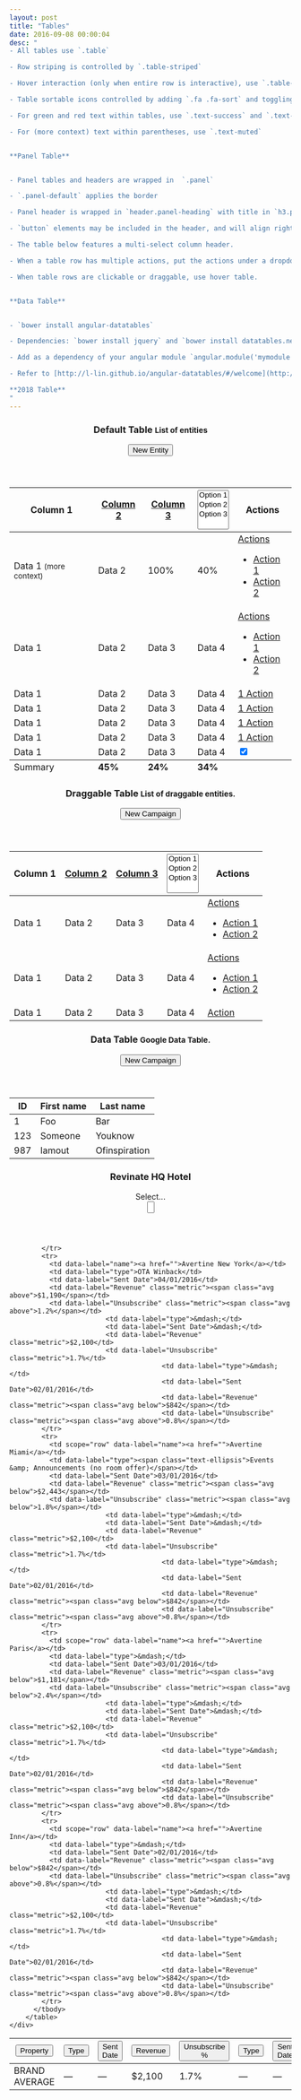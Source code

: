 ```yaml
---
layout: post
title: "Tables"
date: 2016-09-08 00:00:04
desc: "
- All tables use `.table`

- Row striping is controlled by `.table-striped`

- Hover interaction (only when entire row is interactive), use `.table-hover`

- Table sortable icons controlled by adding `.fa .fa-sort` and toggling `.fa-sort-asc` and `.fa-sort-desc`

- For green and red text within tables, use `.text-success` and `.text-danger` respectively

- For (more context) text within parentheses, use `.text-muted`


**Panel Table**


- Panel tables and headers are wrapped in  `.panel`

- `.panel-default` applies the border

- Panel header is wrapped in `header.panel-heading` with title in `h3.panel-title` and subtext in `small` tag

- `button` elements may be included in the header, and will align right by default

- The table below features a multi-select column header.

- When a table row has multiple actions, put the actions under a dropdown, otherwise just use a simple link. Refer to the 'Actions' column in the table below.

- When table rows are clickable or draggable, use hover table.


**Data Table**


- `bower install angular-datatables`

- Dependencies: `bower install jquery` and `bower install datatables.net`

- Add as a dependency of your angular module `angular.module('mymodule', ['datatables', 'datatables.bootstrap']);`

- Refer to [http://l-lin.github.io/angular-datatables/#/welcome](http://l-lin.github.io/angular-datatables/#/welcome) for instructions on configuration and extensions

**2018 Table**
"
---
```


<div class="panel panel-default">
  <header class="panel-heading">
    <h3 class="panel-title">Default Table
      <small>List of entities</small>
    </h3>
    <button class="btn btn-primary">New Entity</button>
  </header>
  <div class="panel-body panel-body-table">
    <table class="table table-striped">
      <thead>
        <tr>
          <th>Column 1
            <i data-toggle="tooltip" data-placement="bottom" title="Table header tooltip" class="fa fa-question-circle"></i>
          </th>
          <th>
            <a href="#">Column 2
              <i class="fa fa-sort fa-sort-asc"></i>
            </a>
          </th>
          <th>
            <a href="#">Column 3
              <i class="fa fa-sort fa-sort-desc"></i>
            </a>
          </th>
          <th>
            <select class="selectpicker" multiple title="Select Multiple">
              <option value="1">Option 1</option>
              <option value="2">Option 2</option>
              <option value="3">Option 3</option>
            </select>
          </th>
          <th>Actions</th>
        </tr>
      </thead>
      <tbody>
        <tr>
          <td>Data 1
            <small class="text-muted">(more context)</small>
          </td>
          <td>Data 2</td>
          <td>
            <span class="text-success">100%</span>
          </td>
          <td>
            <span class="text-danger">40%</span>
          </td>
          <td>
            <div class="dropdown">
              <a class="dropdown-toggle" data-toggle="dropdown" data-target="#" href="menu1">
                Actions
                <b class="caret"></b>
              </a>
              <ul class="dropdown-menu" id="menu1">
                <li>
                  <a href="#">Action 1</a>
                </li>
                <li>
                  <a href="#">Action 2</a>
                </li>
              </ul>
            </div>
          </td>
        </tr>
        <tr class="info border-top">
          <td>Data 1</td>
          <td>Data 2</td>
          <td>Data 3</td>
          <td>Data 4</td>
          <td>
            <div class="dropdown">
              <a class="dropdown-toggle" data-toggle="dropdown" data-target="#" href="menu2">
                Actions
                <b class="caret"></b>
              </a>
              <ul class="dropdown-menu" id="menu2">
                <li>
                  <a href="#">Action 1</a>
                </li>
                <li>
                  <a href="#">Action 2</a>
                </li>
              </ul>
            </div>
          </td>
        </tr>
        <tr class="success border-top">
          <td>Data 1</td>
          <td>Data 2</td>
          <td>Data 3</td>
          <td>Data 4</td>
          <td>
            <a href="#">1 Action</a>
          </td>
        </tr>
        <tr class="danger border-top">
          <td>Data 1</td>
          <td>Data 2</td>
          <td>Data 3</td>
          <td>Data 4</td>
          <td>
            <a href="#">1 Action</a>
          </td>
        </tr>
        <tr>
          <td>Data 1</td>
          <td>Data 2</td>
          <td>Data 3</td>
          <td>Data 4</td>
          <td>
            <a href="#">1 Action</a>
          </td>
        </tr>
        <tr class="warning border-top">
          <td>Data 1</td>
          <td>Data 2</td>
          <td>Data 3</td>
          <td>Data 4</td>
          <td>
            <a href="#">1 Action</a>
          </td>
        </tr>
        <tr>
          <td>Data 1
            <i data-toggle="tooltip" data-placement="bottom" title="Table body tooltip" class="fa fa-question-circle"></i>
          </td>
          <td>Data 2</td>
          <td>Data 3</td>
          <td>Data 4</td>
          <td>
            <div class="checkbox-rev-switch switch-xs">
              <input class="primary" data-rev-jq-switch="true" on="On" off="Off" checked="checked" type="checkbox" />
            </div>
          </td>
        </tr>
      </tbody>
      <tfoot>
        <tr>
          <td>Summary</td>
          <td>
            <strong>45%</strong>
          </td>
          <td>
            <strong>24%</strong>
          </td>
          <td>
            <strong>34%</strong>
          </td>
          <td></td>
        </tr>
      </tfoot>
    </table>
  </div>
</div>


<div class="panel panel-default">
  <header class="panel-heading">
    <h3 class="panel-title">Draggable Table
      <small>List of draggable entities.</small>
    </h3>
    <button class="btn btn-primary">New Campaign</button>
  </header>
  <div class="panel-body panel-body-table">
    <table class="table table-striped table-hover" id="sort">
      <thead>
        <tr>
          <th>Column 1</th>
          <th>
            <a href="#">Column 2
              <i class="fa fa-sort fa-sort-asc"></i>
            </a>
          </th>
          <th>
            <a href="#">Column 3
              <i class="fa fa-sort fa-sort-desc"></i>
            </a>
          </th>
          <th>
            <select class="selectpicker" multiple title="Select Multiple">
              <option value="1">Option 1</option>
              <option value="2">Option 2</option>
              <option value="3">Option 3</option>
            </select>
          </th>
          <th>Actions</th>
        </tr>
      </thead>
      <tbody>
        <tr draggable='true'>
          <td>Data 1</td>
          <td>Data 2</td>
          <td>Data 3</td>
          <td>Data 4</td>
          <td>
            <div class="dropdown">
              <a class="dropdown-toggle" data-toggle="dropdown" data-target="#" href="menu1">
                Actions
                <b class="caret"></b>
              </a>
              <ul class="dropdown-menu" id="menu1">
                <li>
                  <a href="#">Action 1</a>
                </li>
                <li>
                  <a href="#">Action 2</a>
                </li>
              </ul>
            </div>
          </td>
        </tr>
        <tr draggable='true'>
          <td>Data 1</td>
          <td>Data 2</td>
          <td>Data 3</td>
          <td>Data 4</td>
          <td>
            <div class="dropdown">
              <a class="dropdown-toggle" data-toggle="dropdown" data-target="#" href="menu2">
                Actions
                <b class="caret"></b>
              </a>
              <ul class="dropdown-menu" id="menu2">
                <li>
                  <a href="#">Action 1</a>
                </li>
                <li>
                  <a href="#">Action 2</a>
                </li>
              </ul>
            </div>
          </td>
        </tr>
        <tr draggable='true'>
          <td>Data 1</td>
          <td>Data 2</td>
          <td>Data 3</td>
          <td>Data 4</td>
          <td>
            <a href="#">Action</a>
          </td>
        </tr>
      </tbody>
    </table>
  </div>
</div>


<div class="panel panel-default">
  <header class="panel-heading">
    <h3 class="panel-title">Data Table
      <small>Google Data Table.</small>
    </h3>
    <button class="btn btn-primary">New Campaign</button>
  </header>
  <div class="panel-body panel-body-table">
<table class="table table-striped" datatable dt-options="dtOptions">
  <thead>
  <tr>
      <th>ID</th>
      <th>First name</th>
      <th>Last name</th>
  </tr>
  </thead>
  <tbody>
  <tr>
      <td>1</td>
      <td>Foo</td>
      <td>Bar</td>
  </tr>
  <tr>
      <td>123</td>
      <td>Someone</td>
      <td>Youknow</td>
  </tr>
  <tr>
      <td>987</td>
      <td>Iamout</td>
      <td>Ofinspiration</td>
  </tr>
  </tbody>
</table>
</div>
</div>
<div class="panel panel-v2 panel-table">
    <header class="panel-heading">
      <h3 class="panel-title">Revinate HQ Hotel</h3>
      <div class="pull-right">
        <div id="reactSelectExample2">
          <div data-reactroot="" class="Select Select--multi is-clearable is-searchable"><div class="Select-control"><span class="Select-multi-value-wrapper" id="react-select-2--value"><div class="Select-placeholder">Select...</div><div class="Select-input" style="display: inline-block;"><input role="combobox" aria-expanded="false" aria-owns="" aria-haspopup="false" aria-activedescendant="react-select-2--value" value="" style="width: 5px; box-sizing: content-box;"><div style="position: absolute; top: 0px; left: 0px; visibility: hidden; height: 0px; overflow: scroll; white-space: pre;"></div></div></span><span class="Select-arrow-zone"><span class="Select-arrow"></span></span></div></div>
        </div>
      </div>
    </header>
    <div class="panel-body">
    <div class="shadow-pane"></div>
        <table class="tables-v2">
          <thead>
            <tr>
              <th scope="col"><button class="header">Property  <i class="iv2-arrow-down2"></i></button></th>
              <th scope="col"><button class="header">Type  <i class="iv2-arrow-down2"></i></button></th>
              <th scope="col"><button class="header arrow-down">Sent Date  <i class="iv2-arrow-down2"></i></button></th>
              <th scope="col" class="metric"><button class="header">Revenue  <i class="iv2-arrow-down2"></i></button></th>
              <th scope="col" class="metric"><button class="header">Unsubscribe %  <i class="iv2-arrow-down2"></i></button></th>
              <th scope="col"><button class="header">Type  <i class="iv2-arrow-down2"></i></button></th>
              <th scope="col"><button class="header arrow-down">Sent Date  <i class="iv2-arrow-down2"></i></button></th>
              <th scope="col" class="metric"><button class="header">Revenue  <i class="iv2-arrow-down2"></i></button></th>
              <th scope="col" class="metric"><button class="header">Unsubscribe %  <i class="iv2-arrow-down2"></i></button></th>
                            <th scope="col"><button class="header">Type  <i class="iv2-arrow-down2"></i></button></th>
                            <th scope="col"><button class="header arrow-down">Sent Date  <i class="iv2-arrow-down2"></i></button></th>
                            <th scope="col" class="metric"><button class="header">Revenue  <i class="iv2-arrow-down2"></i></button></th>
                            <th scope="col" class="metric"><button class="header">Unsubscribe %  <i class="iv2-arrow-down2"></i></button></th>
            </tr>
          </thead>
          <tbody>
            <tr class="avg">
              <td data-label="name"><i class="iv2-smile"></i><i class="iv2-sad2"></i>BRAND AVERAGE</td>
              <td data-label="type">&mdash;</td>
              <td data-label="Sent Date">&mdash;</td>
              <td data-label="Revenue" class="metric">$2,100</td>
              <td data-label="Unsubscribe" class="metric">1.7%</td>
                            <td data-label="type">&mdash;</td>
                            <td data-label="Sent Date">&mdash;</td>
                            <td data-label="Revenue" class="metric">$2,100</td>
                            <td data-label="Unsubscribe" class="metric">1.7%</td>
                                                        <td data-label="type">&mdash;</td>
                                                        <td data-label="Sent Date">&mdash;</td>
                                                        <td data-label="Revenue" class="metric">$2,100</td>
                                                        <td data-label="Unsubscribe" class="metric">1.7%</td>

            </tr>
            <tr>
              <td data-label="name"><a href="">Avertine New York</a></td>
              <td data-label="type">OTA Winback</td>
              <td data-label="Sent Date">04/01/2016</td>
              <td data-label="Revenue" class="metric"><span class="avg above">$1,190</span></td>
              <td data-label="Unsubscribe" class="metric"><span class="avg above">1.2%</span></td>
                            <td data-label="type">&mdash;</td>
                            <td data-label="Sent Date">&mdash;</td>
                            <td data-label="Revenue" class="metric">$2,100</td>
                            <td data-label="Unsubscribe" class="metric">1.7%</td>
                                          <td data-label="type">&mdash;</td>
                                          <td data-label="Sent Date">02/01/2016</td>
                                          <td data-label="Revenue" class="metric"><span class="avg below">$842</span></td>
                                          <td data-label="Unsubscribe" class="metric"><span class="avg above">0.8%</span></td>
            </tr>
            <tr>
              <td scope="row" data-label="name"><a href="">Avertine Miami</a></td>
              <td data-label="type"><span class="text-ellipsis">Events &amp; Announcements (no room offer)</span></td>
              <td data-label="Sent Date">03/01/2016</td>
              <td data-label="Revenue" class="metric"><span class="avg below">$2,443</span></td>
              <td data-label="Unsubscribe" class="metric"><span class="avg below">1.8%</span></td>
                            <td data-label="type">&mdash;</td>
                            <td data-label="Sent Date">&mdash;</td>
                            <td data-label="Revenue" class="metric">$2,100</td>
                            <td data-label="Unsubscribe" class="metric">1.7%</td>
                                          <td data-label="type">&mdash;</td>
                                          <td data-label="Sent Date">02/01/2016</td>
                                          <td data-label="Revenue" class="metric"><span class="avg below">$842</span></td>
                                          <td data-label="Unsubscribe" class="metric"><span class="avg above">0.8%</span></td>
            </tr>
            <tr>
              <td scope="row" data-label="name"><a href="">Avertine Paris</a></td>
              <td data-label="type">&mdash;</td>
              <td data-label="Sent Date">03/01/2016</td>
              <td data-label="Revenue" class="metric"><span class="avg below">$1,181</span></td>
              <td data-label="Unsubscribe" class="metric"><span class="avg below">2.4%</span></td>
                            <td data-label="type">&mdash;</td>
                            <td data-label="Sent Date">&mdash;</td>
                            <td data-label="Revenue" class="metric">$2,100</td>
                            <td data-label="Unsubscribe" class="metric">1.7%</td>
                                          <td data-label="type">&mdash;</td>
                                          <td data-label="Sent Date">02/01/2016</td>
                                          <td data-label="Revenue" class="metric"><span class="avg below">$842</span></td>
                                          <td data-label="Unsubscribe" class="metric"><span class="avg above">0.8%</span></td>
            </tr>
            <tr>
              <td scope="row" data-label="name"><a href="">Avertine Inn</a></td>
              <td data-label="type">&mdash;</td>
              <td data-label="Sent Date">02/01/2016</td>
              <td data-label="Revenue" class="metric"><span class="avg below">$842</span></td>
              <td data-label="Unsubscribe" class="metric"><span class="avg above">0.8%</span></td>
                            <td data-label="type">&mdash;</td>
                            <td data-label="Sent Date">&mdash;</td>
                            <td data-label="Revenue" class="metric">$2,100</td>
                            <td data-label="Unsubscribe" class="metric">1.7%</td>
                                          <td data-label="type">&mdash;</td>
                                          <td data-label="Sent Date">02/01/2016</td>
                                          <td data-label="Revenue" class="metric"><span class="avg below">$842</span></td>
                                          <td data-label="Unsubscribe" class="metric"><span class="avg above">0.8%</span></td>
            </tr>
          </tbody>
        </table>
    </div>
</div>

